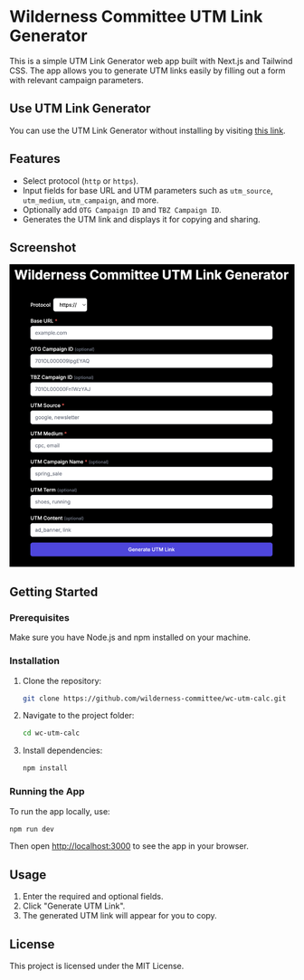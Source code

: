 # Wilderness Committee UTM Link Generator

This is a simple UTM Link Generator web app built with Next.js and Tailwind CSS. The app allows you to generate UTM links easily by filling out a form with relevant campaign parameters.

## Use UTM Link Generator

You can use the UTM Link Generator without installing by visiting [this link](https://wilderness-committee.github.io/wc-utm-calc/).

## Features

- Select protocol (`http` or `https`).
- Input fields for base URL and UTM parameters such as `utm_source`, `utm_medium`, `utm_campaign`, and more.
- Optionally add `OTG Campaign ID` and `TBZ Campaign ID`.
- Generates the UTM link and displays it for copying and sharing.

## Screenshot

![Wilderness Committee UTM Link Generator](./public/screenshot.png)

## Getting Started

### Prerequisites

Make sure you have Node.js and npm installed on your machine.

### Installation

1. Clone the repository:

   ```bash
   git clone https://github.com/wilderness-committee/wc-utm-calc.git
   ```

2. Navigate to the project folder:

   ```bash
   cd wc-utm-calc
   ```

3. Install dependencies:

   ```bash
   npm install
   ```

### Running the App

To run the app locally, use:

```bash
npm run dev
```

Then open [http://localhost:3000](http://localhost:3000) to see the app in your browser.

## Usage

1. Enter the required and optional fields.
2. Click "Generate UTM Link".
3. The generated UTM link will appear for you to copy.

## License

This project is licensed under the MIT License.